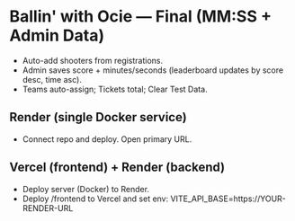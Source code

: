 # Ballin' with Ocie — Final (MM:SS + Admin Data)
- Auto-add shooters from registrations.
- Admin saves score + minutes/seconds (leaderboard updates by score desc, time asc).
- Teams auto-assign; Tickets total; Clear Test Data.

## Render (single Docker service)
- Connect repo and deploy. Open primary URL.

## Vercel (frontend) + Render (backend)
- Deploy server (Docker) to Render.
- Deploy /frontend to Vercel and set env: VITE_API_BASE=https://YOUR-RENDER-URL
